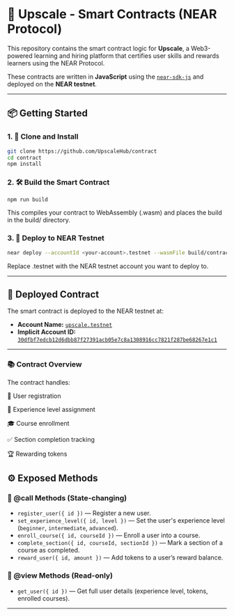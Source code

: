 # 🧠 Upscale - Smart Contracts (NEAR Protocol)

This repository contains the smart contract logic for **Upscale**, a Web3-powered learning and hiring platform that certifies user skills and rewards learners using the NEAR Protocol.

These contracts are written in **JavaScript** using the [`near-sdk-js`](https://github.com/near/near-sdk-js) and deployed on the **NEAR testnet**.

---

## 📦 Getting Started

### 1. 📁 Clone and Install

```bash
git clone https://github.com/UpscaleHub/contract
cd contract
npm install
```

### 2. 🛠 Build the Smart Contract
```bash 
npm run build
```
This compiles your contract to WebAssembly (.wasm) and places the build in the build/ directory.

### 3. 🔄 Deploy to NEAR Testnet
```bash
near deploy --accountId <your-account>.testnet --wasmFile build/contract.wasm
```
Replace <your-account>.testnet with the NEAR testnet account you want to deploy to.

---

## 🚀 Deployed Contract

The smart contract is deployed to the NEAR testnet at:

- **Account Name:** [`upscale.testnet`](https://explorer.testnet.near.org/accounts/upscale.testnet)  
- **Implicit Account ID:** [`30dfbf7edcb12d6dbb87f27391acb05e7c8a1308916cc7821f287be68267e1c1`](https://explorer.testnet.near.org/accounts/30dfbf7edcb12d6dbb87f27391acb05e7c8a1308916cc7821f287be68267e1c1)

---

### 📚 Contract Overview
The contract handles:

👤 User registration

🧠 Experience level assignment

🎓 Course enrollment

✅ Section completion tracking

🏆 Rewarding tokens

## ⚙️ Exposed Methods

### 🔹 @call Methods (State-changing)
- `register_user({ id })` — Register a new user.
- `set_experience_level({ id, level })` — Set the user's experience level (`beginner`, `intermediate`, `advanced`).
- `enroll_course({ id, courseId })` — Enroll a user into a course.
- `complete_section({ id, courseId, sectionId })` — Mark a section of a course as completed.
- `reward_user({ id, amount })` — Add tokens to a user’s reward balance.

### 🔹 @view Methods (Read-only)
- `get_user({ id })` — Get full user details (experience level, tokens, enrolled courses).

---
